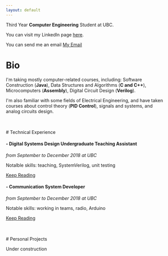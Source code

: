 ```yaml
---
layout: default
---
```


Third Year **Computer Engineering** Student at UBC.

You can visit my LinkedIn page <a href="https://ca.linkedin.com/in/guanxiongchen" target="_blank">here</a>.

You can send me an email <a href="chenguanxiong@alumni.ubc.ca">My Email</a>

# Bio

I'm taking mostly computer-related courses, including: Software Construction (**Java**), Data Structures and Algorithms (**C and C++**), Microcomputers (**Assembly**), Digital Circuit Design (**Verilog**). 

I'm also familiar with some fields of Electrical Engineering, and have taken courses about control theory (**PID Control**), signals and systems, and analog circuits design.

<br>
<br>
# Technical Experience

#### - Digital Systems Design Undergraduate Teaching Assistant
 _from September to December 2018 at UBC_

 Notalble skills: teaching, SystemVerilog, unit testing

 [Keep Reading](./cpen311-ta.html)

#### - Communication System Developer
_from September to December 2018 at UBC_

Notable skills: working in teams, radio, Arduino

[Keep Reading](./comms-dev.html)

<br>
<br>
# Personal Projects

Under construction


